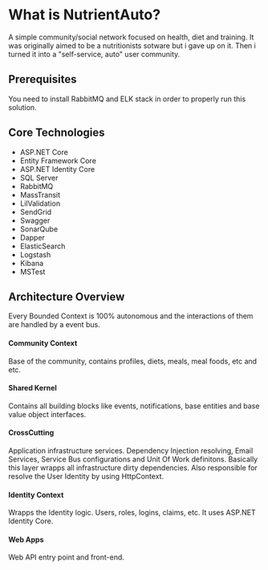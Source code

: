 # What is NutrientAuto?
A simple community/social network focused on health, diet and training. It was originally aimed to be a nutritionists sotware but i gave up on it. Then i turned it into a "self-service, auto" user community.

## Prerequisites
You need to install RabbitMQ and ELK stack in order to properly run this solution.
 
## Core Technologies
* ASP.NET Core
* Entity Framework Core
* ASP.NET Identity Core
* SQL Server
* RabbitMQ
* MassTransit
* LilValidation
* SendGrid
* Swagger
* SonarQube
* Dapper
* ElasticSearch
* Logstash
* Kibana
* MSTest

## Architecture Overview
Every Bounded Context is 100% autonomous and the interactions of them are handled by a event bus. 

#### Community Context
Base of the community, contains profiles, diets, meals, meal foods, etc and etc. 
 
#### Shared Kernel
Contains all building blocks like events, notifications, base entities and base value object interfaces.
 
#### CrossCutting
Application infrastructure services. Dependency Injection resolving, Email Services, Service Bus configurations and Unit Of Work definitons. Basically this layer wrapps all infrastructure dirty dependencies. Also responsible for resolve the User Identity by using HttpContext.
 
#### Identity Context
Wrapps the Identity logic. Users, roles, logins, claims, etc. It uses ASP.NET Identity Core. 
 
#### Web Apps
Web API entry point and front-end.
 
